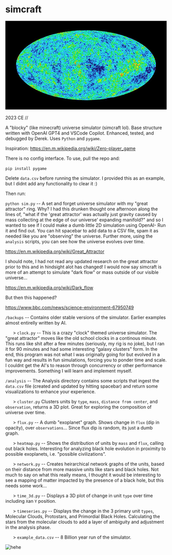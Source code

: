 # simcraft
![hehe](/assets/cmb.jpg)

2023 CE //

A "blocky" (like minecraft) universe simulator (simcraft lol). Base structure written with OpenAI GPT4 and VSCode Copilot. Enhanced, tested, and debugged by Derek. Uses `Python` and `pygame`.

Inspiration: https://en.m.wikipedia.org/wiki/Zero-player_game

There is no config interface. To use, pull the repo and:

```pip install pygame```

Delete `data.csv` before running the simulator. I provided this as an example, but I didnt add any functionality to clear it :)

Then run:

```python sim.py``` -- A set and forget universe simulator with my "great attractor" ring. Why? I had this drunken thought one afternoon along the lines of, "what if the 'great attractor' was actually just gravity caused by mass collecting at the edge of our universe' expanding manifold?" and so I wanted to see if I could make a dumb little 2D simulation using OpenAI- Run it and find out. You can hit spacebar to add data to a CSV file, spam it as needed like you are "observing" the universe. Further more, using the `analysis` scripts, you can see how the universe evolves over time.

https://en.m.wikipedia.org/wiki/Great_Attractor

I should note, I had not read any updated research on the great attractor prior to this and in hindsight alot has changed! I would now say simcraft is more of an attempt to simulate "dark flow" or mass outside of our visible universe...

https://en.m.wikipedia.org/wiki/Dark_flow

But then this happened?

https://www.bbc.com/news/science-environment-67950749

```/backups``` -- Contains older stable versions of the simulator. Earlier examples almost entirelly written by AI.

&nbsp;&nbsp;&nbsp;&nbsp;&nbsp; > ```clock.py``` -- This is a crazy "clock" themed universe simulator. The "great attractor" moves like the old school clocks in a continous minute. This runs like shit after a few minutes (seriously, my rig is no joke), but I ran it for 90 minutes and had some interesting "galaxy clusters" form. In the end, this program was not what I was originally going for but evolved in a fun way and results in fun simulations, forcing you to ponder time and scale. I couldnt get the AI's to reason through concurrency or other performance improvements. Something I will learn and implement myself.

```/analysis``` -- The Analysis directory contains some scripts that ingest the `data.csv` file (created and updated by hitting spacebar) and return some visualizations to enhance your experience.

&nbsp;&nbsp;&nbsp;&nbsp;&nbsp; > ```cluster.py``` Clusters units by `type`, `mass`, `distance from center`, and `observation`, returns a 3D plot. Great for exploring the composition of universe over time.

&nbsp;&nbsp;&nbsp;&nbsp;&nbsp; > ```flux.py``` -- A dumb "exoplanet" graph. Shows change in `flux` (dip in opacity), over `observations`... Since flux dip is random, its just a dumb graph.

&nbsp;&nbsp;&nbsp;&nbsp;&nbsp; > ```heatmap.py``` -- Shows the distribution of units by `mass` and `flux`, calling out black holes. Interesting for analyzing black hole evolution in proximity to possible exoplanets, i.e. "possible civilizations".

&nbsp;&nbsp;&nbsp;&nbsp;&nbsp; > ```network.py``` -- Creates heirarchical network graphs of the units, based on their distance from more massive units like stars and black holes. Not much to say on what this really means, I thought it would be interesting to see a mapping of matter impacted by the presence of a black hole, but this needs some work...

&nbsp;&nbsp;&nbsp;&nbsp;&nbsp; > ```time_3d.py```  -- Displays a 3D plot of change in unit `type` over time including `X`an `Y` position.

&nbsp;&nbsp;&nbsp;&nbsp;&nbsp; > ```timeseries.py``` -- Displays the change in the 3 primary unit `types`, Molecular Clouds, Protostars, and Primordial Black Holes. Calculating the stars from the molecular clouds to add a layer of ambiguity and adjustment in the analysis phase.

&nbsp;&nbsp;&nbsp;&nbsp;&nbsp; > ```example_data.csv``` -- 8 Billion year run of the simulator.

![hehe](/assets/demo_211123.gif)
